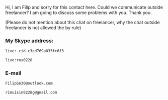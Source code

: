 Hi, I am Filip and sorry for this contact here.
Could we communicate outside freelancer?
I am going to discuss some problems with you.
Thank you.

(Please do not mention about this chat on freelancer, why the chat outside freelancer is not allowed the by rule)

### My Skype address:
``` bash
live:.cid.c3ed769a833fc6f3

live:rus0228
```
### E-mail
``` bash
FilipSn30@outlook.com

rimuisin0228g@gmail.com
```
